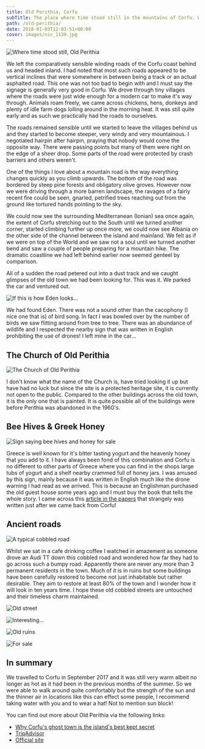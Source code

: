 ```yaml
---
title: Old Perithia, Corfu
subTitle: The place where time stood still in the mountains of Corfu. We take you on a journey into the heart of the island.
path: /old-perithia/
date: 2018-01-03T12:03:51+00:00
cover: images/nic_1139.jpg
---
```

![Where time stood still, Old Perithia](images/NIC_1113.jpg)

We left the comparatively sensible winding roads of the Corfu coast behind us and headed inland. I had noted that most such roads appeared to be vertical inclines that were somewhere in between being a track or an actual asphalted road. This one was not too bad to begin with and I must say the signage is generally very good in Corfu. We drove through tiny villages where the roads were just wide enough for a modern car to make it's way through. Animals roam freely, we came across chickens, hens, donkeys and plenty of idle farm dogs lolling around in the morning heat. It was still quite early and as such we practically had the roads to ourselves.

The roads remained sensible until we started to leave the villages behind us and they started to become steeper, very windy and very mountainous. I negotiated hairpin after hairpin, praying that nobody would come the opposite way. There were passing points but many of them were right on the edge of a sheer drop. Some parts of the road were protected by crash barriers and others weren't.

One of the things I love about a mountain road is the way everything changes quickly as you climb upwards. The bottom of the road was bordered by steep pine forests and obligatory olive groves. However now we were driving through a more barren landscape, the ravages of a fairly recent fire could be seen, gnarled, petrified trees reaching out from the ground like tortured hands pointing to the sky.

We could now see the surrounding Mediterranean (Ionian) sea once again, the extent of Corfu stretching out to the South until we turned another corner, started climbing further up once more, we could now see Albania on the other side of the channel between the island and mainland. We felt as if we were on top of the World and we saw not a soul until we turned another bend and saw a couple of people preparing for a mountain hike. The dramatic coastline we had left behind earlier now seemed genteel by comparison.

All of a sudden the road petered out into a dust track and we caught glimpses of the old town we had been looking for. This was it. We parked the car and ventured out.

![If this is how Eden looks...](images/NIC_1129.jpg)

We had found Eden. There was not a sound other than the cacophony (I nice one that is) of bird song. In fact I was bowled over by the number of birds we saw flitting around from tree to tree. There was an abundance of wildlife and I respected the nearby sign that was written in English prohibiting the use of drones! I left mine in the car...

## The Church of Old Perithia

![The Church of Old Perithia](images/nic_1139.jpg)

I don't know what the name of the Church is, have tried looking it up but have had no luck but since the site is a protected heritage site, it is currently not open to the public. Compared to the other buildings across the old town, it is the only one that is painted. It is quite possible all of the buildings were before Perithia was abandoned in the 1960's.

## Bee Hives & Greek Honey

![Sign saying bee hives and honey for sale](images/nic_1140.jpg)

Greece is well known for it's bitter tasting yogurt and the heavenly honey that you add to it. I have always been fond of this combination and Corfu is no different to other parts of Greece where you can find in the shops large tubs of yogurt and a shelf nearby crammed full of honey jars. I was amused by this sign, mainly because it was written in English much like the drone warning I had read as we arrived. This is because an Englishman purchased the old guest house some years ago and I must buy the book that tells the whole story. I came across this [article in the papers](http://www.independent.co.uk/travel/europe/old-perithia-corfu-abandoned-village-ghost-town-greece-off-radar-secret-travel-a7955811.html) that strangely was written just after we came back from Corfu!

## Ancient roads

![A typical cobbled road](images/NIC_1147.jpg)

Whilst we sat in a cafe drinking coffee I watched in amazement as someone drove an Audi TT down this cobbled road and wondered how far they had to go across such a bumpy road. Apparently there are never any more than 3 permanent residents in the town. Much of it is in ruins but some buildings have been carefully restored to become not just inhabitable but rather desirable. They aim to restore at least 80% of the town and I wonder how it will look in ten years time. I hope these old cobbled streets are untouched and their timeless charm maintained.

![Old street](images/NIC_1126.jpg)

![Interesting...](images/NIC_1107.jpg)

![Old ruins](images/NIC_1108.jpg)

![For sale](images/NIC_1104.jpg)

## In summary

We travelled to Corfu in September 2017 and it was still very warm albeit no longer as hot as it had been in the previous months of the summer. So we were able to walk around quite comfortably but the strength of the sun and the thinner air in locations like this can effect some people, I recommend taking water with you and to wear a hat! Not to mention sun block!

You can find out more about Old Perithia via the following links:

- [Why Corfu's ghost town is the island's best kept secret](http://www.independent.co.uk/travel/europe/old-perithia-corfu-abandoned-village-ghost-town-greece-off-radar-secret-travel-a7955811.html)
- [TripAdvisor](https://www.tripadvisor.co.uk/Attraction_Review-g189458-d2294853-Reviews-Old_Perithia-Corfu_Ionian_Islands.html)
- [Official site](http://www.old-perithia.com/)
